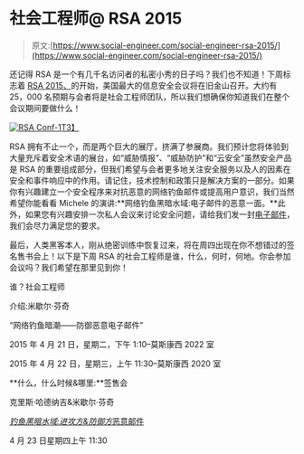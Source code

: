 # 社会工程师@ RSA 2015

> 原文:[https://www.social-engineer.com/social-engineer-rsa-2015/](https://www.social-engineer.com/social-engineer-rsa-2015/)

还记得 RSA 是一个有几千名访问者的私密小秀的日子吗？我们也不知道！下周标志着 [RSA 2015、](https://www.rsaconference.com/)的开始，美国最大的信息安全会议将在旧金山召开。大约有 25，000 名预期与会者将是社会工程师团队，所以我们想确保你知道我们在整个会议期间要做什么！

[![RSA Conf-1](../Images/01a52a79b33f334d1d62094cb16564d3.png)T3】](https://www.social-engineer.com/wp-content/uploads/2015/04/RSA-Conf-1.jpg)

RSA 拥有不止一个，而是两个巨大的展厅，挤满了参展商。我们预计您将体验到大量充斥着安全术语的展台，如“威胁情报”、“威胁防护”和“云安全”虽然安全产品是 RSA 的重要组成部分，但我们希望与会者更多地关注安全服务以及人的因素在安全和事件响应中的作用。请记住，技术控制和政策只是解决方案的一部分。如果你有兴趣建立一个安全程序来对抗恶意的网络钓鱼邮件或提高用户意识，我们当然希望你能看看 Michele 的演讲:**网络钓鱼黑暗水域:电子邮件的恶意一面。**此外，如果您有兴趣安排一次私人会议来讨论安全问题，请给我们发一封[电子邮件](/cdn-cgi/l/email-protection#b2978082dbdcd4ddf2c1ddd1dbd3de9fd7dcd5dbdcd7d7c09cd1dddf)，我们会尽力满足您的要求。

最后，人类黑客本人，刚从绝密训练中恢复过来，将在周四出现在你不想错过的签名售书会上！以下是下周 RSA 的社会工程师是谁，什么，何时，何地。你会参加会议吗？我们希望在那里见到你！

谁？社会工程师

介绍:米歇尔·芬奇

“网络钓鱼暗潮——防御恶意电子邮件”

2015 年 4 月 21 日，星期二，下午 1:10–莫斯康西 2022 室

2015 年 4 月 22 日，星期三，上午 11:30–莫斯康西 2020 室

**什么，什么时候&哪里:**签售会

克里斯·哈德纳吉&米歇尔·芬奇

[*钓鱼黑暗水域:进攻方&防御方*恶意邮件](https://www.amazon.com/Phishing-Dark-Waters-Offensive-Defensive/dp/1118958470)

4 月 23 日星期四上午 11:30